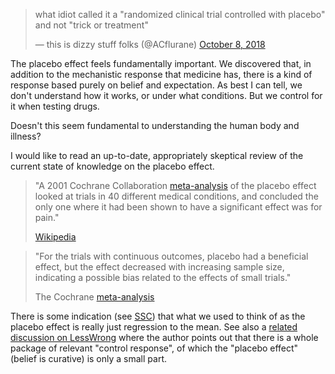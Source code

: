 <blockquote class="twitter-tweet"><p lang="en" dir="ltr">what idiot called it a &quot;randomized clinical trial controlled with placebo&quot; and not &quot;trick or treatment&quot;</p>&mdash; this is dizzy stuff folks (@ACflurane) <a href="https://twitter.com/ACflurane/status/1049440332012642305?ref_src=twsrc%5Etfw">October 8, 2018</a></blockquote> <script async src="https://platform.twitter.com/widgets.js" charset="utf-8"></script> 

The placebo effect feels fundamentally important. We discovered that, in addition to the mechanistic response that medicine has, there is a kind of response based purely on belief and expectation. As best I can tell, we don't understand how it works, or under what conditions. But we control for it when testing drugs.

Doesn't this seem fundamental to understanding the human body and illness?

I would like to read an up-to-date, appropriately skeptical review of the current state of knowledge on the placebo effect. 

> "A 2001 Cochrane Collaboration [meta-analysis](https://www.nejm.org/doi/full/10.1056/NEJM200105243442106) of the placebo effect looked at trials in 40 different medical conditions, and concluded the only one where it had been shown to have a significant effect was for pain."
> 
> [Wikipedia](https://en.wikipedia.org/wiki/Placebo)

> "For the trials with continuous outcomes, placebo had a beneficial effect, but the effect decreased with increasing sample size, indicating a possible bias related to the effects of small trials."
> 
> The Cochrane [meta-analysis](https://www.nejm.org/doi/full/10.1056/NEJM200105243442106)

There is some indication (see [SSC](https://slatestarcodex.com/2018/01/31/powerless-placebos/)) that what we used to think of as the placebo effect is really just regression to the mean. See also a [related discussion on LessWrong]( https://www.lesswrong.com/posts/tjTuzmCYxfsgkKdQx/fallacies-of-reification-the-placebo-effect) where the author points out that there is a whole package of relevant "control response", of which the "placebo effect" (belief is curative) is only a small part.



